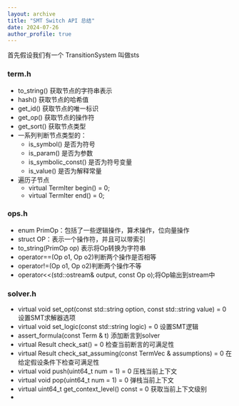 ```yaml
---
layout: archive
title: "SMT Switch API 总结"
date: 2024-07-26
author_profile: true
---
```


首先假设我们有一个 TransitionSystem 叫做sts


### term.h
- to_string() 获取节点的字符串表示
- hash() 获取节点的哈希值
- get_id() 获取节点的唯一标识
- get_op() 获取节点的操作符
- get_sort() 获取节点类型
- 一系列判断节点类型的：
  - is_symbol() 是否为符号
  - is_param() 是否为参数
  - is_symbolic_const() 是否为符号变量
  - is_value() 是否为解释常量
- 遍历子节点
  - virtual TermIter begin() = 0;
  - virtual TermIter end() = 0;

### ops.h
- enum PrimOp：包括了一些逻辑操作，算术操作，位向量操作
- struct OP：表示一个操作符，并且可以带索引
- to_string(PrimOp op) 表示将Op转换为字符串
- operator==(Op o1, Op o2)判断两个操作是否相等
- operator!=(Op o1, Op o2)判断两个操作不等
- operator<<(std::ostream& output, const Op o);将Op输出到stream中


### solver.h
- virtual void set_opt(const std::string option, const std::string value) = 0 设置SMT求解器选项
- virtual void set_logic(const std::string logic) = 0 设置SMT逻辑
- assert_formula(const Term & t) 添加断言到solver
- virtual Result check_sat() = 0 检查当前断言的可满足性
- virtual Result check_sat_assuming(const TermVec & assumptions) = 0 在给定假设条件下检查可满足性
- virtual void push(uint64_t num = 1) = 0 压栈当前上下文
- virtual void pop(uint64_t num = 1) = 0 弹栈当前上下文
- virtual uint64_t get_context_level() const = 0 获取当前上下文级别
- 